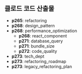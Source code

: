 ## 클로드 코드 산출물
- **p265**: refactoring
- **p268**: design_pattern
- **p268**: performance_optimization
  - **p268**: react_component
  - **p271**: database_query 
  - **p271**: bundle_size 
  - **p272**: code_quality
- **p273**: tech_dept
- **p273**: refactoring_roadmap
- **p273**: legacy_refactoring_plan
